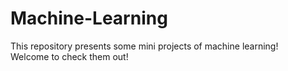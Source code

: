 # Machine-Learning
<l>This repository presents some mini projects of machine learning!
<br>
<l>Welcome to check them out!
